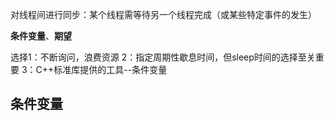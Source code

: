 对线程间进行同步：某个线程需等待另一个线程完成（或某些特定事件的发生）

**条件变量**、**期望**

选择1：不断询问，浪费资源
2：指定周期性歇息时间，但sleep时间的选择至关重要
3：C++标准库提供的工具--条件变量

条件变量
---



